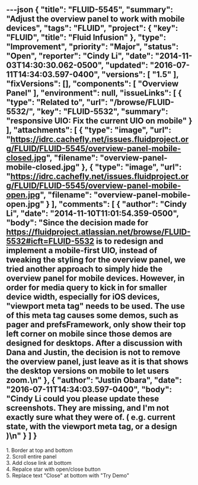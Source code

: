 ---json
{
  "title": "FLUID-5545",
  "summary": "Adjust the overview panel to work with mobile devices",
  "tags": "FLUID",
  "project": {
    "key": "FLUID",
    "title": "Fluid Infusion"
  },
  "type": "Improvement",
  "priority": "Major",
  "status": "Open",
  "reporter": "Cindy Li",
  "date": "2014-11-03T14:30:30.062-0500",
  "updated": "2016-07-11T14:34:03.597-0400",
  "versions": [
    "1.5"
  ],
  "fixVersions": [],
  "components": [
    "Overview Panel"
  ],
  "environment": null,
  "issueLinks": [
    {
      "type": "Related to",
      "url": "/browse/FLUID-5532/",
      "key": "FLUID-5532",
      "summary": "responsive UIO: Fix the current UIO on mobile"
    }
  ],
  "attachments": [
    {
      "type": "image",
      "url": "https://idrc.cachefly.net/issues.fluidproject.org/FLUID/FLUID-5545/overview-panel-mobile-closed.jpg",
      "filename": "overview-panel-mobile-closed.jpg"
    },
    {
      "type": "image",
      "url": "https://idrc.cachefly.net/issues.fluidproject.org/FLUID/FLUID-5545/overview-panel-mobile-open.jpg",
      "filename": "overview-panel-mobile-open.jpg"
    }
  ],
  "comments": [
    {
      "author": "Cindy Li",
      "date": "2014-11-10T11:01:54.359-0500",
      "body": "Since the decision made for <https://fluidproject.atlassian.net/browse/FLUID-5532#icft=FLUID-5532> is to redesign and implement a mobile-first UIO, instead of tweaking the styling for the overview panel, we tried another approach to simply hide the overview panel for mobile devices. However, in order for media query to kick in for smaller device width, especially for iOS devices, \"viewport meta tag\" needs to be used. The use of this meta tag causes some demos, such as pager and prefsFramework, only show their top left corner on mobile since those demos are designed for desktops. After a discussion with Dana and Justin, the decision is not to remove the overview panel, just leave as it is that shows the desktop versions on mobile to let users zoom.\n"
    },
    {
      "author": "Justin Obara",
      "date": "2016-07-11T14:34:03.597-0400",
      "body": "Cindy Li could you please update these screenshots. They are missing, and I'm not exactly sure what they were of. ( e.g. current state, with the viewport meta tag, or a design )\n"
    }
  ]
}
---
1\. Border at top and bottom\
2\. Scroll entire panel\
3\. Add close link at bottom\
4\. Repalce star with open/close button\
5\. Replace text "Close" at bottom with "Try Demo"

        